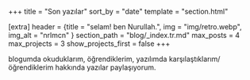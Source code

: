 +++
title = "Son yazılar"
sort_by = "date"
template = "section.html"

[extra]
header = {title = "selam! ben Nurullah.", img = "img/retro.webp", img_alt = "nrlmcn" }
section_path = "blog/_index.tr.md"
max_posts = 4
max_projects = 3
show_projects_first = false
+++

blogumda okuduklarım, öğrendiklerim, yazılımda karşılaştıklarım/öğrendiklerim hakkında yazılar paylaşıyorum.